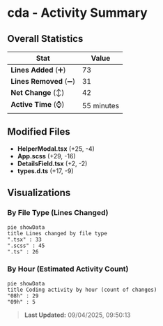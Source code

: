 # cda - Activity Summary 

## Overall Statistics

| Stat                   | Value                                                             |
| ---------------------- | ----------------------------------------------------------------- |
| **Lines Added** (➕)   | 73                                          |
| **Lines Removed** (➖) | 31                                        |
| **Net Change** (↕)    | 42                |
| **Active Time** (⌚)   | 55 minutes |


## Modified Files
- **HelperModal.tsx** (+25, -4)
- **App.scss** (+29, -16)
- **DetailsField.tsx** (+2, -2)
- **types.d.ts** (+17, -9)

## Visualizations

### By File Type (Lines Changed)

```mermaid
pie showData
title Lines changed by file type
".tsx" : 33
".scss" : 45
".ts" : 26
```

### By Hour (Estimated Activity Count)

```mermaid
pie showData
title Coding activity by hour (count of changes)
"08h" : 29
"09h" : 5
```


> **Last Updated:** 09/04/2025, 09:50:13